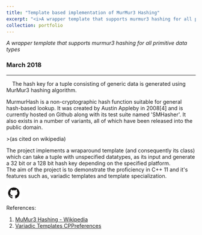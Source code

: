 ```yaml
---
title: "Template based implementation of MurMur3 Hashing"
excerpt: "<i>A wrapper template that supports murmur3 hashing for all primitive data types.</i><br/><img width ='450' src='/images/Hashing.gif'><br/><br/>`C++ 11` `Data Structures``Linux`"
collection: portfolio
---
```


<i>A wrapper template that supports murmur3 hashing for all primitive data types</i>
### March 2018
---
&nbsp;
&nbsp;
The hash key for a tuple consisting of generic data is generated using MurMur3 hashing algorithm.  
<p>MurmurHash is a non-cryptographic hash function suitable for general hash-based lookup. It was created by Austin Appleby in 2008[4] and is currently hosted on Github along with its test suite named 'SMHasher'. It also exists in a number of variants, all of which have been released into the public domain.</p>
>(as cited on wikipedia)

The project implements a wraparound template (and consequently its class) which can take a tuple with unspecified datatypes, as its input and generate a 32 bit or a 128 bit hash key depending on the specified platform.   
The aim of the project is to demonstrate the proficiency in C++ 11 and it's features such as, variadic templates and template specialization. 
<br/>  
<span><a href='https://github.com/Karthik4293/Template_based_MurMur3_Hashing' target='_blank'><img style='float: left;' width = '40' src='/images/git.png'></a></span>
<br/>
<br/>
<br/>
References:  
1. <span style="color:blue"><a href='https://www.karthik4293.me/files/Cell_microarchitecture' target='_blank'>MuMur3 Hashing - Wikipedia</a></span>  
2. <span style="color:blue"><a href='http://www.cplusplus.com/articles/EhvU7k9E/' target='_blank'>Variadic Templates CPPreferences</a></span>
